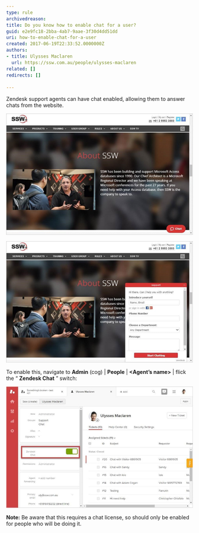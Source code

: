 ```yaml
---
type: rule
archivedreason: 
title: Do you know how to enable chat for a user?
guid: e2e9fc18-2bba-4ab7-9aae-3f30d4dd51dd
uri: how-to-enable-chat-for-a-user
created: 2017-06-19T22:33:52.0000000Z
authors:
- title: Ulysses Maclaren
  url: https://ssw.com.au/people/ulysses-maclaren
related: []
redirects: []

---
```


Zendesk support agents can have chat enabled, allowing them to answer chats from the website.

<!--endintro-->

![](zendesk-enable-chat-1-min.jpg)  

![Figure: clicking on it brings up this form, allowing capture of customer data and conversation](zendesk-enable-chat-2-min.jpg)  

To enable this, navigate to      **Admin** (cog) |      **People** |      **&lt;Agent’s name&gt;** | flick the “ **Zendesk Chat** ” switch:

![](zendesk-enable-chat-3-min.jpg)  

**Note:** Be aware that this requires a chat license, so should only be enabled for people who will be doing it.
